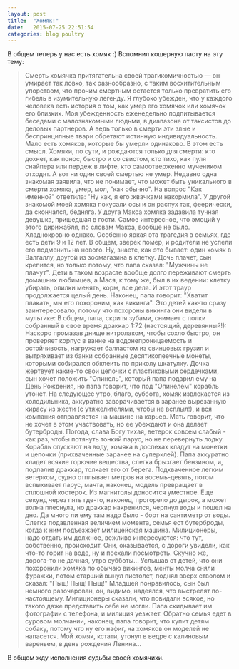 ```yaml
---
layout: post
title:  "Хомяк!"
date:   2015-07-25 22:51:54
categories: blog poultry
---
```



В общем теперь у нас есть хомяк :) Вспомнил кошерную пасту на эту тему:

> Смерть хомячка притягательна своей трагикомичностью — он умирает так ловко, так разнообразно, с таким восхитительным упорством, что прочим смертным остается только превратить его гибель в изумительную легенду. Я глубоко убежден, что у каждого человека есть история о том, как умер его хомячок или хомячок его близких. Моя убежденность еженедельно подпитывается беседами с малознакомыми людьми, в диапазоне от таксистов до деловых партнеров. А ведь только в смерти эти злые и беспринципные твари обретают истинную индивидуальность. Мало есть хомяков, которые бы умерли одинаково. В этом есть смысл. Хомяки, по сути, и рождаются только для смерти: кто дохнет, как понос, быстро и со свистом, кто тихо, как пуля снайпера или пердеж в лифте, кто самоотверженно мучеником отходят. А вот ни один своей смертью не умер. Недавно одна знакомая заявила, что не понимает, что может быть уникального в смерти хомяка, умер, мол, "как обычно". На вопрос "Как именно?" ответила: "Ну как, я его жвачками накормила". У другой знакомой моей хомяка покусали осы и он распух так, феерически, да скончался, бедняга. У друга Макса хомяка задавила тучная девушка, пришедшая в гости. Самое интересное, что эмоций у этого дирижа6ля, по словам Макса, вообще не было. Хладнокровно однако.
> Особенно яркая эта трагедия в семьях, где есть дети 9 и 12 лет. В общем, зверек помер, и родители не успели его подменить на нового. Ну, знаете, как это бывает: один хомяк в Валгаллу, другой из зоомагазина в клетку. Дочь плачет, сын крепится, но только потому, что папа сказал: "Мужчины не плачут". Дети в таком возрасте вообще долго переживают смерть домашних любимцев, а Мася, к тому же, был в их ведении: клетку убирать, опилки менять, корм, все дела. И этот траур продолжается целый день. Наконец, папа говорит: "Хватит плакать, мы его похороним, как викинга". Это детей как-то сразу заинтересовало, потому что похороны викинга они видели в мультике:
> В общем, папа, скрипя зубами, снимает с полки собранный в свое время драккар 1:72 (настоящий, деревянный!):
> Наскоро промазав днище нитролаком, чтобы сохло быстро, он проверяет корпус в ванне на водонепроницаемость и остойчивость, нагружает балластом из свинцовых грузил и вытряхивает из банки собранные десятикопеечные монеты, которыми собирался обклеить по приколу шкатулку. Дочка жертвует какие-то свои цепочки с пластиковыми сердечками, сын хочет положить "Опинель", который папа подарил ему на День Рождения, но папа говорит, что под "Опинелем" корабль утонет. На следующее утро, благо, суббота, хомяк извлекается из холодильника, аккуратно заворачивается в заранее вырезанную кирасу из жести (с утяжелителями, чтобы не всплыл!), и вся компания отправляется на машине на карьер. Мать говорит, что не хочет в этом участвовать, но ее убеждают и она делает бутерброды. Погода, слава Богу тихая, ветерок совсем слабый - как раз, чтобы потянуть тонкий парус, но не перевернуть лодку. Корабль спускают на воду, хомяка в доспехах кладут на монетки и цепочки (прихваченные заранее на суперклей). Папа аккуратно кладет всякие горючие вещества, слегка брызгает бензином, и, подпалив драккар, толкает его от берега. Подхваченное легким ветерком, судно отплывает метров на восемь-девять, потом вспыхивает парус, мачта, наконец, модель превращает в сплошной костерок. Из магнитолы доносится уместное.
> Еще секунд через пять где-то, наконец, прогорело до дырок, а может волна плеснула, но драккар накренился, черпнул воды и пошел на дно. Да много ли ему там надо было - борт на сантиметр от воды.
> Слегка подавленная величием момента, семья ест бутерброды, когда к ним подъезжает милицейская машина. Милиционеры, надо отдать им должное, вежливо интересуются: что тут, собственно, происходит. Они, оказывается, с дороги увидели, как что-то горит на воде, ну и поехали посмотреть. Скучно же, дорога-то не дачная, утро субботы... Услышав от детей, что они похоронили хомяка по обычаю викингов, менты молча сняли фуражки, потом старший вынул пистолет, поднял вверх стволом и сказал: "Пыщ! Пыщ! Пыщ!" Младшей понравилось, сын был немного разочарован, он, видимо, надеялся, что выстрелят по-настоящему. Милиционеры сказали, что повидали всякое, но такого даже представить себе не могли. Папа скидывает им фотографии с телефона, и милиция уезжает.
> Обратно семья едет в суровом молчании, наконец, папа говорит, что купит детям собаку, потому что ну его нафиг, на хомяков он моделей не напасется.
> Мой хомяк, кстати, утонул в ведре с калиновым вареньем, в день рождения Ленина...


В общем жду исполнения судьбы своей хомячихи.